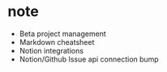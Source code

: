 # note

- Beta project management
- Markdown cheatsheet
- Notion integrations
- Notion/Github Issue api connection
bump
